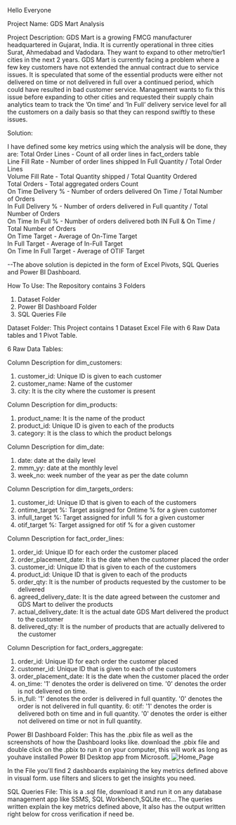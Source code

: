 Hello Everyone

Project Name: GDS Mart Analysis

Project Description: GDS Mart is a growing FMCG manufacturer headquartered in Gujarat, India. It is currently operational in three cities Surat, Ahmedabad and Vadodara. They want to expand to other metro/tier1 cities in the next 2 years.
GDS Mart is currently facing a problem where a few key customers have not extended the annual contract due to service issues. It is speculated that some of the essential products were either not delivered on time or not delivered in full over a continued period, which could have resulted in bad customer service. Management wants to fix this issue before expanding to other cities and requested their supply chain analytics team to track the ’On time’ and ‘In Full’ delivery service level for all the customers on a daily basis so that they can respond swiftly to these issues.


Solution:

I have defined some key metrics using which the analysis will be done, they are:
Total Order Lines - Count of all order lines in fact_orders table					
Line Fill Rate - Number of order lines shipped In Full Quantity / Total Order Lines		
Volume Fill Rate - Total Quantity shipped / Total Quantity Ordered					
Total Orders - Total aggregated orders Count												
On Time Delivery % - Number of orders delivered On Time / Total Number of Orders			
In Full Delivery % - Number of orders delivered in Full quantity / Total Number of Orders		
On Time In Full % - Number of orders delivered both IN Full & On Time / Total Number of Orders	
On Time Target - Average of On-Time Target 							
In Full Target - Average of In-Full Target							
On Time In Full Target - Average of OTIF Target								

--The above solution is depicted in the form of Excel Pivots, SQL Queries and Power BI Dashboard.

How To Use:
The Repository contains 3 Folders
1. Dataset Folder
2. Power BI Dashboard Folder
3. SQL Queries File

Dataset Folder: This Project contains 1 Dataset Excel File with 6 Raw Data tables and 1 Pivot Table.

6 Raw Data Tables:

Column Description for dim_customers:
1. customer_id: Unique ID is given to each customer
2. customer_name: Name of the customer
3. city: It is the city where the customer is present

Column Description for dim_products:
1. product_name: It is the name of the product
2. product_id: Unique ID is given to each of the products
3. category: It is the class to which the product belongs

Column Description for dim_date:
1. date: date at the daily level
2. mmm_yy: date at the monthly level
3. week_no: week number of the year as per the date column

Column Description for dim_targets_orders:
1. customer_id: Unique ID that is given to each of the customers
2. ontime_target %: Target assigned for Ontime % for a given customer
3. infull_target %: Target assigned for infull % for a given customer
4. otif_target %:   Target assigned for otif % for a given customer

Column Description for fact_order_lines:
1. order_id: Unique ID for each order the customer placed
2. order_placement_date: It is the date when the customer placed the order
3. customer_id: Unique ID that is given to each of the customers
4. product_id: Unique ID that is given to each of the products
5. order_qty: It is the number of products requested by the customer to be delivered
6. agreed_delivery_date: It is the date agreed between the customer and GDS Mart to deliver the products
7. actual_delivery_date: It is the actual date GDS Mart delivered the product to the customer
8. delivered_qty: It is the number of products that are actually delivered to the customer

Column Description for fact_orders_aggregate:
1. order_id: Unique ID for each order the customer placed
2. customer_id: Unique ID that is given to each of the customers
3. order_placement_date: It is the date when the customer placed the order
4. on_time: '1' denotes the order is delivered on time. '0' denotes the order is not delivered on time.
5. in_full: '1' denotes the order is delivered in full quantity. '0' denotes the order is not delivered in full quantity.
6: otif: '1' denotes the order is delivered both on time and in full quantity. '0' denotes the order is either not delivered on time or not in full quantity.

Power BI Dashboard Folder:
This has the .pbix file as well as the screenshots of how the Dashboard looks like.
download the .pbix file and double click on the .pbix to run it on your computer, this will work as long as youhave installed Power BI Desktop app from Microsoft.
![Home_Page](https://github.com/SanjaysAnalysis/GDS_Mart_Analysis/assets/150272382/7e815a0e-8b03-4c70-810d-8d415067dd72)


In the File you'll find 2 dashboards explaining the key metrics defined above in visual form. use filters and slicers to get the insights you need.

SQL Queries File:
This is a .sql file, download it and run it on any database management app like SSMS, SQL Workbench,SQLite etc...
The queries written explain the key metrics defined above, It also has the output written right below for cross verification if need be.
